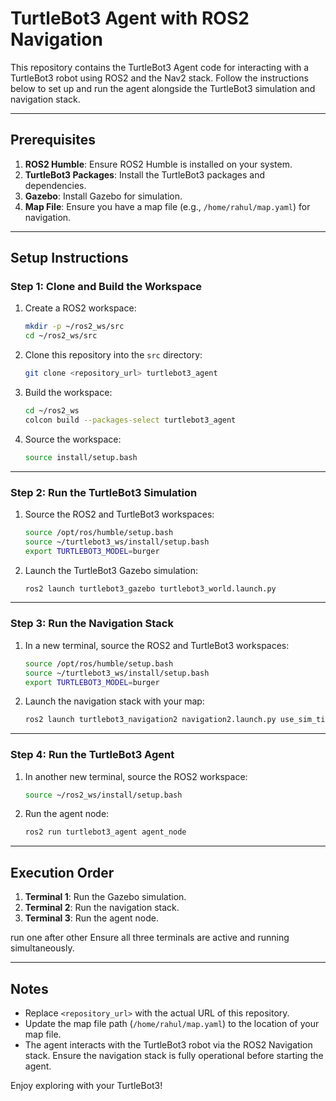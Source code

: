 # TurtleBot3 Agent with ROS2 Navigation

This repository contains the TurtleBot3 Agent code for interacting with a TurtleBot3 robot using ROS2 and the Nav2 stack. Follow the instructions below to set up and run the agent alongside the TurtleBot3 simulation and navigation stack.

---

## Prerequisites

1. **ROS2 Humble**: Ensure ROS2 Humble is installed on your system.
2. **TurtleBot3 Packages**: Install the TurtleBot3 packages and dependencies.
3. **Gazebo**: Install Gazebo for simulation.
4. **Map File**: Ensure you have a map file (e.g., `/home/rahul/map.yaml`) for navigation.

---

## Setup Instructions

### Step 1: Clone and Build the Workspace

1. Create a ROS2 workspace:
   ```bash
   mkdir -p ~/ros2_ws/src
   cd ~/ros2_ws/src
   ```

2. Clone this repository into the `src` directory:
   ```bash
   git clone <repository_url> turtlebot3_agent
   ```

3. Build the workspace:
   ```bash
   cd ~/ros2_ws
   colcon build --packages-select turtlebot3_agent
   ```

4. Source the workspace:
   ```bash
   source install/setup.bash
   ```

---

### Step 2: Run the TurtleBot3 Simulation

1. Source the ROS2 and TurtleBot3 workspaces:
   ```bash
   source /opt/ros/humble/setup.bash
   source ~/turtlebot3_ws/install/setup.bash
   export TURTLEBOT3_MODEL=burger
   ```

2. Launch the TurtleBot3 Gazebo simulation:
   ```bash
   ros2 launch turtlebot3_gazebo turtlebot3_world.launch.py
   ```

---

### Step 3: Run the Navigation Stack

1. In a new terminal, source the ROS2 and TurtleBot3 workspaces:
   ```bash
   source /opt/ros/humble/setup.bash
   source ~/turtlebot3_ws/install/setup.bash
   export TURTLEBOT3_MODEL=burger
   ```

2. Launch the navigation stack with your map:
   ```bash
   ros2 launch turtlebot3_navigation2 navigation2.launch.py use_sim_time:=True map:=/home/rahul/map.yaml
   ```

---

### Step 4: Run the TurtleBot3 Agent

1. In another new terminal, source the ROS2 workspace:
   ```bash
   source ~/ros2_ws/install/setup.bash
   ```

2. Run the agent node:
   ```bash
   ros2 run turtlebot3_agent agent_node
   ```

---

## Execution Order

1. **Terminal 1**: Run the Gazebo simulation.
2. **Terminal 2**: Run the navigation stack.
3. **Terminal 3**: Run the agent node.

run one after other
Ensure all three terminals are active and running simultaneously.

---

## Notes

- Replace `<repository_url>` with the actual URL of this repository.
- Update the map file path (`/home/rahul/map.yaml`) to the location of your map file.
- The agent interacts with the TurtleBot3 robot via the ROS2 Navigation stack. Ensure the navigation stack is fully operational before starting the agent.

Enjoy exploring with your TurtleBot3!